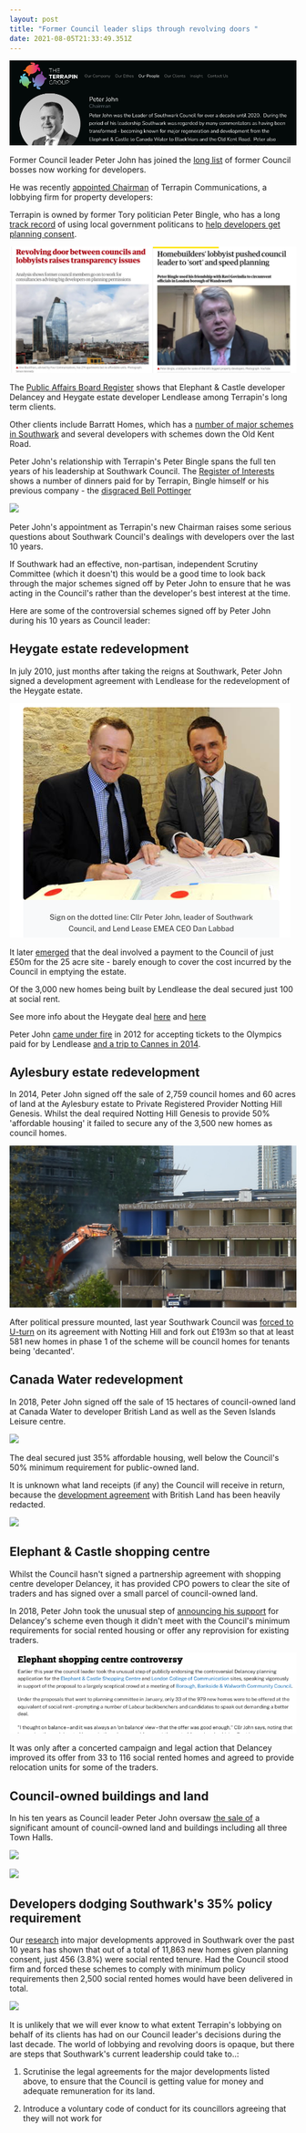 ```yaml
---
layout: post
title: "Former Council leader slips through revolving doors "
date: 2021-08-05T21:33:49.351Z
---
```

![](/img/pjterrapin.png)

Former Council leader Peter John has joined the [long list](https://www.35percent.org/revolving-doors/) of former Council bosses now working for developers.

He was recently [appointed Chairman](https://www.terrapingroup.co.uk/ourPeople/17) of Terrapin Communications, a lobbying firm for property developers:

Terrapin is owned by former Tory politician Peter Bingle, who has a long [track record](https://www.theguardian.com/uk-news/2018/sep/13/home-builders-lobbyist-pushed-council-leader-to-sort-and-speed-planning) of using local government politicans to [help developers get planning consent](https://www.theguardian.com/uk-news/2018/sep/13/home-builders-lobbyist-pushed-council-leader-to-sort-and-speed-planning).

![](/img/terrapincomp.jpg)

The [Public Affairs Board Register](https://register.prca.org.uk/register/previous-registers/) shows that Elephant & Castle developer Delancey and Heygate estate developer Lendlease among Terrapin's long term clients.

Other clients include Barratt Homes, which has a [number of major schemes in Southwark](https://www.35percent.org/blackfriars-circus/) and several developers with schemes down the Old Kent Road.

Peter John's relationship with Terrapin's Peter Bingle spans the full ten years of his leadership at Southwark Council. The [Register of Interests](https://moderngov.southwark.gov.uk/mgDeclarationSubmission.aspx?UID=189&HID=1954&FID=0&HPID=0) shows a number of dinners paid for by Terrapin, Bingle himself or his previous company - the [disgraced Bell Pottinger](https://www.bbc.co.uk/news/business-41245719)

![](https://southwarknotes.files.wordpress.com/2020/11/pj-bingle-1-2.jpg?w=768)

Peter John's appointment as Terrapin's new Chairman raises some serious questions about Southwark Council's dealings with developers over the last 10 years. 

If Southwark had an effective, non-partisan, independent Scrutiny Committee (which it doesn't) this would be a good time to look back through the major schemes signed off by Peter John to ensure that he was acting in the Council's rather than the developer's best interest at the time.

Here are some of the controversial schemes signed off by Peter John during his 10 years as Council leader:

## Heygate estate redevelopment

In july 2010, just months after taking the reigns at Southwark, Peter John signed a development agreement with Lendlease for the redevelopment of the Heygate estate.

![](/img/screenshot-2021-08-06-at-10-25-18-elephant-castle-regeneration-agreement-formally-signed.png)

It later [emerged](https://www.35percent.org/heygate-regeneration-faq/#the-deal-with-lendlease) that the deal involved a payment to the Council of just £50m for the 25 acre site - barely enough to cover the cost incurred by the Council in emptying the estate.

Of the 3,000 new homes being built by Lendlease the deal secured just 100 at social rent.

See more info about the Heygate deal [here](https://www.35percent.org/heygate-profits-north-of-a-hundred-million/) and [here](https://35percent.github.io/heygate-regeneration/)

Peter John [came under fire](http://heygatewashome.org/img/SNOlympicTickets.pdf) in 2012 for accepting tickets to the Olympics paid for by Lendlease [and a trip to Cannes in 2014](https://www.theguardian.com/commentisfree/2014/oct/14/yacht-cannes-selling-homes-local-government-officials-mipim). 

## Aylesbury estate redevelopment

In 2014, Peter John signed off the sale of 2,759 council homes and 60 acres of land at the Aylesbury estate to Private Registered Provider Notting Hill Genesis. Whilst the deal required Notting Hill Genesis to provide 50% 'affordable housing' it failed to secure any of the 3,500 new homes as council homes.

![](/img/c8vumwwxcaeliyc.jpg)

After political pressure mounted, last year Southwark Council was [forced to U-turn](https://www.35percent.org/aylesbury-estate-fds-variation/) on its agreement with Notting Hill and fork out £193m so that at least 581 new homes in phase 1 of the scheme will be council homes for tenants being 'decanted'.  

## Canada Water redevelopment

In 2018, Peter John signed off the sale of 15 hectares of council-owned land at Canada Water to developer British Land as well as the Seven Islands Leisure centre.

![](https://crappistmartin.github.io/images/CanadaWaterSiteC.png)

The deal secured just 35% affordable housing, well below the Council's 50% minimum requirement for public-owned land. 

It is unknown what land receipts (if any) the Council will receive in return, because the [development agreement](https://www.southwark.gov.uk/regeneration/canada-water?chapter=6&article) with British Land has been heavily redacted.

![](https://www.35percent.org/img/cwdpa.png)

## Elephant & Castle shopping centre

Whilst the Council hasn't signed a partnership agreement with shopping centre developer Delancey, it has provided CPO powers to clear the site of traders and has signed over a small parcel of council-owned land. 

In 2018, Peter John took the unusual step of [announcing his support](https://www.london-se1.co.uk/news/view/9599) for Delancey's scheme even though it didn't meet with the Council's minimum requirements for social rented housing or offer any reprovision for existing traders.

![](/img/screenshot-2021-08-06-at-11-50-04-interview-cllr-peter-john-southwark-labour-leader.png)

It was only after a concerted campaign and legal action that Delancey improved its offer from 33 to 116 social rented homes and agreed to provide relocation units for some of the traders.

## Council-owned buildings and land

In his ten years as Council leader Peter John oversaw [the sale of](https://www.35percent.org/estates/firesale/) a significant amount of council-owned land and buildings including all three Town Halls.

![](https://www.35percent.org/img/selloff2.png)

![](https://www.35percent.org/img/soldland.png)

## Developers dodging Southwark's 35% policy requirement

Our [research](https://35percent.org/major-schemes) into major developments approved in Southwark over the past 10 years has shown that out of a total of 11,863 new homes given planning consent, just 456 (3.8%) were social rented tenure. Had the Council stood firm and forced these schemes to comply with minimum policy requirements then 2,500 social rented homes would have been delivered in total.

![](https://www.35percent.org/img/majschemes.png)

It is unlikely that we will ever know to what extent Terrapin's lobbying on behalf of its clients has had on our Council leader's decisions during the last decade. The world of lobbying and revolving doors is opaque, but there are steps that Southwark's current leadership could take to..:

1. Scrutinise the legal agreements for the major developments listed above, to ensure that the Council is getting value for money and adequate remuneration for its land.

2. Introduce a voluntary code of conduct for its councillors agreeing that they will not work for   
